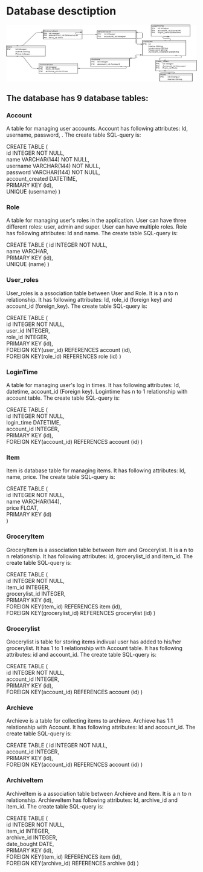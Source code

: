 
# Database desctiption

![Database image](database_diagram.jpg)

## The database has 9 database tables:

### Account
A table for managing user accounts. Account has following attributes: Id, username, password, . The create table SQL-query is:

CREATE TABLE (  
    id INTEGER NOT NULL,  
    name VARCHAR(144) NOT NULL,  
    username VARCHAR(144) NOT NULL,  
    password VARCHAR(144) NOT NULL,  
    account_created DATETIME,  
    PRIMARY KEY (id),  
    UNIQUE (username)
)


### Role
A table for managing user's roles in the application. User can have three different roles: user, admin and super. User can have multiple roles. Role has following attributes: Id and name. The create table SQL-query is:

CREATE TABLE (
    id INTEGER NOT NULL,  
    name VARCHAR,  
    PRIMARY KEY (id),  
    UNIQUE (name)
)


### User_roles
User_roles is a association table between User and Role. It is a n to n relationship. It has following attributes: Id, role_id (foreign key) and account_id (foreign_key). The create table SQL-query is:

CREATE TABLE (  
    id INTEGER NOT NULL,  
    user_id INTEGER,  
    role_id INTEGER,  
    PRIMARY KEY (id),  
    FOREIGN KEY(user_id) REFERENCES account (id),  
    FOREIGN KEY(role_id) REFERENCES role (id)
)


### LoginTime
A table for managing user's log in times. It has following attributes: Id, datetime, account_id (Foreign key). Logintime has n to 1 relationship with account table. The create table SQL-query is:

CREATE TABLE (  
    id INTEGER NOT NULL,  
    login_time DATETIME,  
    account_id INTEGER,  
    PRIMARY KEY (id),  
    FOREIGN KEY(account_id) REFERENCES account (id)
)



### Item
Item is database table for managing items. It has following attributes: Id, name, price. The create table SQL-query is:

CREATE TABLE (  
    id INTEGER NOT NULL,  
    name VARCHAR(144),  
    price FLOAT,  
    PRIMARY KEY (id)     
)

### GroceryItem
GroceryItem is a association table between Item and Grocerylist. It is a n to n relationship. It has following attributes: id, grocerylist_id and item_id.
The create table SQL-query is:

CREATE TABLE (  
    id INTEGER NOT NULL,  
    item_id INTEGER,  
    grocerylist_id INTEGER,  
    PRIMARY KEY (id),  
    FOREIGN KEY(item_id) REFERENCES item (id),  
    FOREIGN KEY(grocerylist_id)  REFERENCES grocerylist (id)
)

### Grocerylist
Grocerylist is table for storing items indivual user has added to his/her grocerylist. It has 1 to 1 relationship with Account table. It has following attributes: id and account_id.
The create table SQL-query is:

CREATE TABLE (  
    id INTEGER NOT NULL,  
    account_id INTEGER,  
    PRIMARY KEY (id),  
    FOREIGN KEY(account_id) REFERENCES account (id)
)


### Archieve
Archieve is a table for collecting items to archieve. Archieve has 1:1 relationship with Account. It has following attributes: Id and account_id. The create table SQL-query is:

CREATE TABLE (
    id INTEGER NOT NULL,   
    account_id INTEGER,  
    PRIMARY KEY (id),  
    FOREIGN KEY(account_id) REFERENCES account (id)
)



### ArchiveItem
ArchiveItem is a association table between Archieve and Item. It is a n to n relationship. ArchieveItem has following attributes: Id, archive_id and item_id. The create table SQL-query is:

CREATE TABLE (  
    id INTEGER NOT NULL,  
    item_id INTEGER,  
    archive_id INTEGER,  
    date_bought DATE,  
    PRIMARY KEY (id),  
    FOREIGN KEY(item_id) REFERENCES item (id),  
    FOREIGN KEY(archive_id) REFERENCES archive (id)
)

